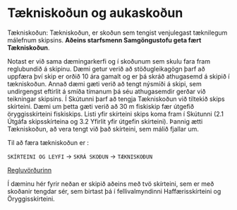 # Tækniskoðun og aukaskoðun

Tækniskoðun:
Tækniskoðun, er skoðun sem tengist venjulegast tæknilegum málefnum skipsins. 
**Aðeins starfsmenn Samgöngustofu geta fært Tækniskoðun**.

Notast er við sama dæmingarkerfi og í skoðunum sem skulu fara fram reglubundið á skipinu.  Dæmi getur verið að stöðugleikagögn þarf að uppfæra því skip er orðið 10 ára gamalt og er þá skráð athugasemd á skipið í tækniskoðun.  Annað dæmi gæti verið að tengt nýsmíði á skipi, sem undirgengst eftirlit á smíða tímanum þá séu athugasemdir gerðar við teikningar skipsins.
Í Skútunni þarf að tengja Tækniskoðun við tiltekið skips skírteini.  Dæmi um þetta gæti verið að 30 m fiskiskip fær útgefið öryggisskírteini fiskiskips.  Listi yfir skírteini skips koma fram í Skútunni (2.1 Útgáfa skipsskírteina og 3.2 Yfirlit yfir útgefin skírteini).  Þannig ætti Tækniskoðun, að vera tengt við það skírteini, sem málið fjallar um.

Til að færa tækniskoðun er :

 `SKÍRTEINI OG LEYFI` &rarr; `SKRÁ SKOÐUN` &rarr; `TÆKNISKOÐUN`

 [Regluvörðurinn](https://skutantest.samgongustofa.is/complianceOfficer/3002)  

Í dæminu hér fyrir neðan er skipið aðeins með tvö skírteini, sem er með skoðanir tengdar sér, sem birtast þá í fellivalmyndinni Haffærisskírteini og Öryggisskírteini.
